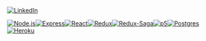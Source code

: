 [![LinkedIn][linkedin-shield]][linkedin-url]



[![Node.js][Node.js]][Node-url][![Express][Express.js]][Express-url][![React][React.js]][React-url][![Redux][Redux]][Redux-url][![Redux-Saga][Reduxsaga]][Reduxsaga-url][![p5][p5.js]][p5-url][![Postgres][postgres]][postgres-url][![Heroku][heroku]][heroku-url]

<!-- MARKDOWN LINKS & IMAGES -->
<!-- https://www.markdownguide.org/basic-syntax/#reference-style-links -->
[product-screenshot]: https://https://github.com/sollambert/cloud-quest/blob/main/documentation/images/cloud_quest_screenshot.png
[license-shield]: https://img.shields.io/github/license/sollambert/cloud-quest.svg?style=for-the-badge
[license-url]: https://github.com/sollambert/cloud-quest/blob/main/LICENSE.TXT
[linkedin-shield]: https://img.shields.io/badge/-LinkedIn-black.svg?style=for-the-badge&logo=linkedin&colorB=555
[linkedin-url]: https://linkedin.com/in/sollambert
[p5.js]: https://img.shields.io/badge/p5.js-30333a?style=for-the-badge&logo=p5dotjs&logoColor=F3245C
[p5-url]: https://p5js.org/
[Node.js]: https://img.shields.io/badge/Node.js-30333a?style=for-the-badge&logo=nodedotjs&logoColor=4FA34D
[Node-url]: https://nodejs.org/
[Express.js]: https://img.shields.io/badge/Express.js-30333a?style=for-the-badge&logo=express&logoColor=36CAFC
[Express-url]: https://expressjs.com/
[postgres]: https://img.shields.io/badge/Postgres-20232A?style=for-the-badge&logo=postgresql&logoColor=2C6790
[postgres-url]: https://www.postgresql.org/
[Redux]: https://img.shields.io/badge/Redux-30333a?style=for-the-badge&logo=redux&logoColor=7747BA
[Redux-url]: https://redux.js.org/
[Reduxsaga]: https://img.shields.io/badge/Redux-Sagas-30333a?style=for-the-badge&logo=reduxsaga&logoColor=82D473
[Reduxsaga-url]: https://redux-saga.js.org/
[heroku]: https://img.shields.io/badge/Heroku-20232a?style=for-the-badge&logo=heroku&logoColor=604888
[heroku-url]: https://www.heroku.com/
[React.js]: https://img.shields.io/badge/React-20232A?style=for-the-badge&logo=react&logoColor=61DAFB
[React-url]: https://reactjs.org/